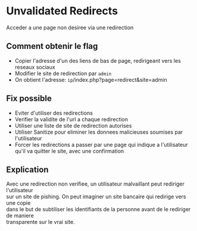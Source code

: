 # Unvalidated Redirects
Acceder a une page non desiree via une redirection

## Comment obtenir le flag
* Copier l'adresse d'un des liens de bas de page, redirigeant vers les reseaux sociaux
* Modifier le site de redirection par `admin`
* On obtient l'adresse: `ip`/index.php?page=redirect&site=admin

## Fix possible
* Eviter d'utiliser des redirections
* Verifier la validite de l'url a chaque redirection
* Utiliser une liste de site de redirection autorises
* Utiliser Sanitize pour eliminer les donnees malicieuses soumises par l'utilisateur
* Forcer les redirections a passer par une page qui indique a l'utilisateur qu'il va quitter le site, avec une confirmation

## Explication
Avec une redirection non verifiee, un utilisateur malvaillant peut rediriger l'utilisateur\
sur un site de pishing. On peut imaginer un site bancaire qui redirige vers une copie\
dans le but de subtiliser les identifiants de la personne avant de le rediriger de maniere\
transparente sur le vrai site.
